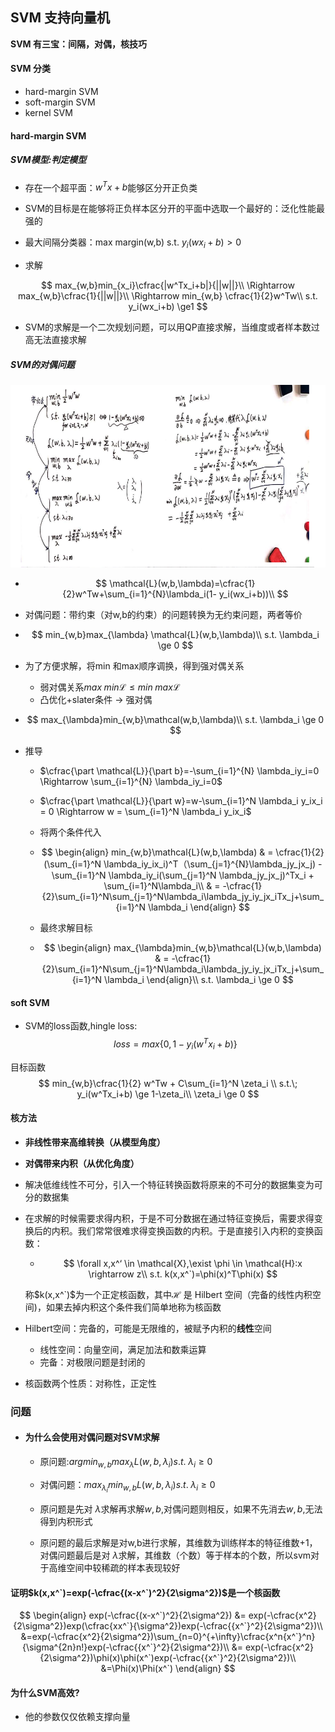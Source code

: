## SVM 支持向量机

**SVM 有三宝：间隔，对偶，核技巧**

#### SVM 分类

- hard-margin SVM
- soft-margin SVM
- kernel SVM

#### hard-margin SVM

##### SVM模型:判定模型

- 存在一个超平面：$w^Tx+b$能够区分开正负类
- SVM的目标是在能够将正负样本区分开的平面中选取一个最好的：泛化性能最强的
- 最大间隔分类器：max margin(w,b) s.t. $y_i(wx_i + b) > 0$ 

- 求解

$$
max_{w,b}min_{x_i}\cfrac{|w^Tx_i+b|}{||w||}\\
\Rightarrow max_{w,b}\cfrac{1}{||w||}\\
\Rightarrow min_{w,b} \cfrac{1}{2}w^Tw\\
s.t. y_i(wx_i+b) \ge1
$$

- SVM的求解是一个二次规划问题，可以用QP直接求解，当维度或者样本数过高无法直接求解

##### SVM的对偶问题

![img](../img/whiteboard/svm_dual.png)

- $$
  \mathcal{L}(w,b,\lambda)=\cfrac{1}{2}w^Tw+\sum_{i=1}^{N}\lambda_i(1-  y_i(wx_i+b))\\
  $$

- 对偶问题：带约束（对w,b的约束）的问题转换为无约束问题，两者等价

- $$
  min_{w,b}max_{\lambda} \mathcal{L}(w,b,\lambda)\\
  s.t. \lambda_i \ge 0
  $$

- 为了方便求解，将min 和max顺序调换，得到强对偶关系

  - 弱对偶关系$max\; min \mathcal{L} \le min\; max \mathcal{L}$
  - 凸优化+slater条件 $\rightarrow$ 强对偶

- $$
  max_{\lambda}min_{w,b}\mathcal(w,b,\lambda)\\
  s.t. \lambda_i \ge 0
  $$

- 推导

  - $\cfrac{\part \mathcal{L}}{\part b}=-\sum_{i=1}^{N} \lambda_iy_i=0 \Rightarrow  \sum_{i=1}^{N} \lambda_iy_i=0$
  - $\cfrac{\part \mathcal{L}}{\part w}=w-\sum_{i=1}^N \lambda_i y_ix_i = 0 \Rightarrow w = \sum_{i=1}^N \lambda_i y_ix_i$ 
  - 将两个条件代入

  - $$
    \begin{align}
    min_{w,b}\mathcal{L}(w,b,\lambda) 
    & = \cfrac{1}{2}(\sum_{i=1}^N \lambda_iy_ix_i)^T（\sum_{j=1}^{N}\lambda_jy_jx_j) - \sum_{i=1}^N \lambda_iy_i(\sum_{j=1}^N \lambda_jy_jx_j)^Tx_i + \sum_{i=1}^N\lambda_i\\
    & = -\cfrac{1}{2}\sum_{i=1}^N\sum_{j=1}^N\lambda_i\lambda_jy_iy_jx_iTx_j+\sum_{i=1}^N \lambda_i
    \end{align}
    $$

  - 最终求解目标
  
  - $$
    \begin{align}
    max_{\lambda}min_{w,b}\mathcal{L}(w,b,\lambda) 
    & = -\cfrac{1}{2}\sum_{i=1}^N\sum_{j=1}^N\lambda_i\lambda_jy_iy_jx_iTx_j+\sum_{i=1}^N \lambda_i
    \end{align}\\
    s.t. \lambda_i \ge 0
    $$
  
    

#### soft SVM

- SVM的loss函数,hingle loss:$$loss = max\{0,1-y_i(w^Tx_i+b)\}$$

目标函数
$$
min_{w,b}\cfrac{1}{2} w^Tw + C\sum_{i=1}^N \zeta_i \\
s.t.\; y_i(w^Tx_i+b) \ge 1-\zeta_i\\
\zeta_i \ge 0
$$

#### 核方法

- **非线性带来高维转换（从模型角度）**

- **对偶带来内积（从优化角度）**

- 解决低维线性不可分，引入一个特征转换函数将原来的不可分的数据集变为可分的数据集

- 在求解的时候需要求得内积，于是不可分数据在通过特征变换后，需要求得变换后的内积。我们常常很难求得变换函数的内积。于是直接引入内积的变换函数：

  - $$
    \forall x,x^‘ \in \mathcal{X},\exist \phi \in \mathcal{H}:x \rightarrow z\\
    s.t. k(x,x^`)=\phi(x)^T\phi(x)
    $$

  称$k(x,x^`)$为一个正定核函数，其中$\mathcal{H}$ 是 Hilbert 空间（完备的线性内积空间)，如果去掉内积这个条件我们简单地称为核函数

- Hilbert空间：完备的，可能是无限维的，被赋予内积的**线性**空间
  - 线性空间：向量空间，满足加法和数乘运算
  - 完备：对极限问题是封闭的
  
- 核函数两个性质：对称性，正定性

### 问题

- #### 为什么会使用对偶问题对SVM求解

  - 原问题:$argmin_{w,b}max_{\lambda} L(w,b,\lambda_i) s.t. \; \lambda_i \geq 0$

  - 对偶问题：$max_{\lambda_i} min_{w,b} L(w,b,\lambda_i) s.t. \; \lambda_i \geq 0$

  - 原问题是先对 $\lambda$求解再求解$w,b$,对偶问题则相反，如果不先消去$w,b$,无法得到内积形式
  - 原问题的最后求解是对w,b进行求解，其维数为训练样本的特征维数+1，对偶问题最后是对 $\lambda$求解，其维数（个数）等于样本的个数，所以svm对于高维空间中较稀疏的样本表现较好

#### 证明$k(x,x^`)=exp(-\cfrac{(x-x^`)^2}{2\sigma^2})$是一个核函数

$$
\begin{align}
exp(-\cfrac{(x-x^`)^2}{2\sigma^2}) 
&= exp(-\cfrac{x^2}{2\sigma^2})exp(\cfrac{xx^`}{\sigma^2})exp(-\cfrac{{x^`}^2}{2\sigma^2})\\
&=exp(-\cfrac{x^2}{2\sigma^2})\sum_{n=0}^{+\infty}\cfrac{x^n{x^`}^n}{\sigma^{2n}n!}exp(-\cfrac{{x^`}^2}{2\sigma^2})\\
&= exp(-\cfrac{x^2}{2\sigma^2})\phi(x)\phi(x^`)exp(-\cfrac{{x^`}^2}{2\sigma^2})\\
&=\Phi(x)\Phi(x^`)
\end{align}
$$

#### 为什么SVM高效?

- 他的参数仅仅依赖支撑向量